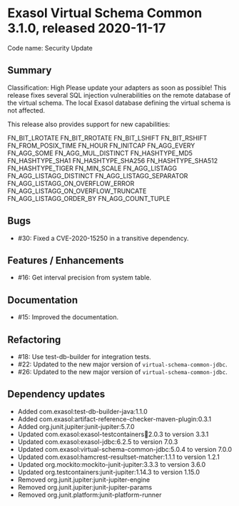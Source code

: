 # Exasol Virtual Schema Common 3.1.0, released 2020-11-17

Code name: Security Update

## Summary

Classification: High
Please update your adapters as soon as possible!
This release fixes several SQL injection vulnerabilities on the remote database of the virtual schema. 
The local Exasol database defining the virtual schema is not affected.

This release also provides support for new capabilities: 

FN_BIT_LROTATE
FN_BIT_RROTATE
FN_BIT_LSHIFT
FN_BIT_RSHIFT
FN_FROM_POSIX_TIME
FN_HOUR
FN_INITCAP
FN_AGG_EVERY
FN_AGG_SOME
FN_AGG_MUL_DISTINCT
FN_HASHTYPE_MD5
FN_HASHTYPE_SHA1
FN_HASHTYPE_SHA256
FN_HASHTYPE_SHA512
FN_HASHTYPE_TIGER
FN_MIN_SCALE
FN_AGG_LISTAGG
FN_AGG_LISTAGG_DISTINCT
FN_AGG_LISTAGG_SEPARATOR
FN_AGG_LISTAGG_ON_OVERFLOW_ERROR
FN_AGG_LISTAGG_ON_OVERFLOW_TRUNCATE
FN_AGG_LISTAGG_ORDER_BY
FN_AGG_COUNT_TUPLE

## Bugs

* #30: Fixed a CVE-2020-15250 in a transitive dependency.

## Features / Enhancements

* #16: Get interval precision from system table.

## Documentation

* #15: Improved the documentation.

## Refactoring

* #18: Use test-db-builder for integration tests.
* #22: Updated to the new major version of `virtual-schema-common-jdbc`.
* #26: Updated to the new major version of `virtual-schema-common-jdbc`.

## Dependency updates

* Added com.exasol:test-db-builder-java:1.1.0
* Added com.exasol:artifact-reference-checker-maven-plugin:0.3.1
* Added org.junit.jupiter:junit-jupiter:5.7.0
* Updated com.exasol:exasol-testcontainers:jar:2.0.3 to version 3.3.1
* Updated com.exasol:exasol-jdbc:6.2.5 to version 7.0.3
* Updated com.exasol:virtual-schema-common-jdbc:5.0.4 to version 7.0.0
* Updated com.exasol:hamcrest-resultset-matcher:1.1.1 to version 1.2.1
* Updated org.mockito:mockito-junit-jupiter:3.3.3 to version 3.6.0
* Updated org.testcontainers:junit-jupiter:1.14.3 to version 1.15.0
* Removed org.junit.jupiter:junit-jupiter-engine
* Removed org.junit.jupiter:junit-jupiter-params
* Removed org.junit.platform:junit-platform-runner